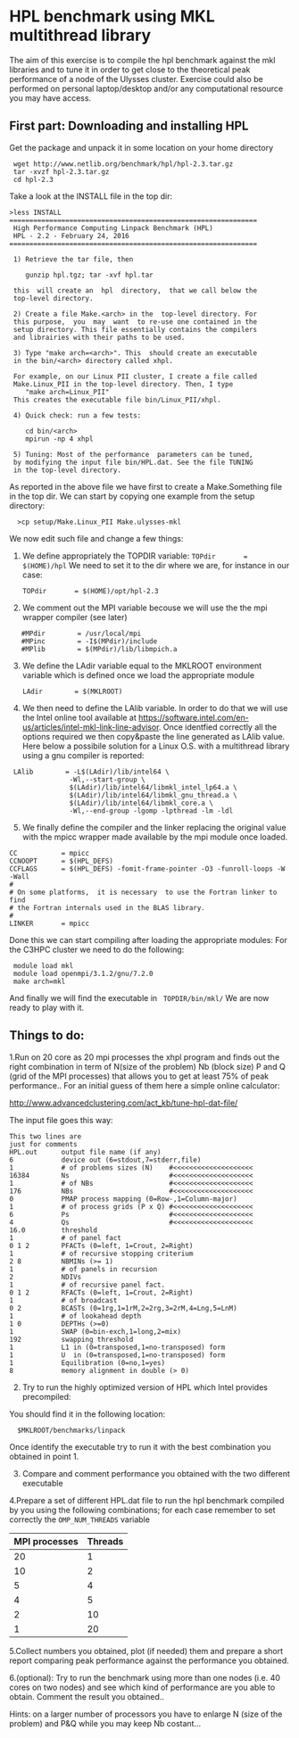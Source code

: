 # HPL benchmark using MKL multithread library

The aim of this exercise is to compile the hpl benchmark against the mkl libraries and to tune it in order to get close to the theoretical peak performance of a node of the Ulysses cluster.
Exercise could also be performed on personal laptop/desktop and/or any computational resource you may have access.

## First part: Downloading and installing  HPL

Get the package and unpack it in some location on your home directory 

```
 wget http://www.netlib.org/benchmark/hpl/hpl-2.3.tar.gz
 tar -xvzf hpl-2.3.tar.gz
 cd hpl-2.3
```

Take a look at the INSTALL file in the top dir:

```
>less INSTALL
==============================================================
 High Performance Computing Linpack Benchmark (HPL)
 HPL - 2.2 - February 24, 2016
==============================================================

 1) Retrieve the tar file, then

    gunzip hpl.tgz; tar -xvf hpl.tar

 this  will create an  hpl  directory,  that we call below the
 top-level directory.

 2) Create a file Make.<arch> in the  top-level directory. For
 this purpose,  you  may  want  to re-use one contained in the
 setup directory. This file essentially contains the compilers
 and librairies with their paths to be used.

 3) Type "make arch=<arch>". This  should create an executable
 in the bin/<arch> directory called xhpl.

 For example, on our Linux PII cluster, I create a file called
 Make.Linux_PII in the top-level directory. Then, I type
    "make arch=Linux_PII"
 This creates the executable file bin/Linux_PII/xhpl.

 4) Quick check: run a few tests:

    cd bin/<arch>
    mpirun -np 4 xhpl

 5) Tuning: Most of the performance  parameters can be tuned,
 by modifying the input file bin/HPL.dat. See the file TUNING
 in the top-level directory.
```

As reported in the above file we have first to create a Make.Something file in the top dir.
We can start by copying one example from the setup directory:

```
  >cp setup/Make.Linux_PII Make.ulysses-mkl
```

We now edit such file and change a few things:

1. We define appropriately the TOPDIR variable: `TOPdir       = $(HOME)/hpl`
   We need to set it to the dir where we are, for instance in our case:
   
   ```TOPdir       = $(HOME)/opt/hpl-2.3```
   
2. We comment out the MPI variable becouse we will use the the mpi wrapper compiler (see later)

```
   #MPdir        = /usr/local/mpi
   #MPinc        = -I$(MPdir)/include
   #MPlib        = $(MPdir)/lib/libmpich.a
``` 

3. We define the LAdir variable equal to the MKLROOT environment variable which is defined once we load the appropriate module

    `LAdir        = $(MKLROOT)`

4. We then need to define the LAlib variable. In order to do that we will use the Intel online tool available at  https://software.intel.com/en-us/articles/intel-mkl-link-line-advisor. 
 Once identfied correctly all the options required we then copy&paste the line generated as LAlib value.
 Here below a possibile solution for a Linux O.S. with a multithread library using a gnu compiler is reported:
 
``` 
 LAlib        = -L$(LAdir)/lib/intel64 \
               -Wl,--start-group \
               $(LAdir)/lib/intel64/libmkl_intel_lp64.a \
               $(LAdir)/lib/intel64/libmkl_gnu_thread.a \
               $(LAdir)/lib/intel64/libmkl_core.a \
               -Wl,--end-group -lgomp -lpthread -lm -ldl
```

5. We finally define the compiler and the linker replacing the original value with the mpicc wrapper made available by the mpi module once loaded.
 

```
CC           = mpicc
CCNOOPT      = $(HPL_DEFS)
CCFLAGS      = $(HPL_DEFS) -fomit-frame-pointer -O3 -funroll-loops -W -Wall
#
# On some platforms,  it is necessary  to use the Fortran linker to find
# the Fortran internals used in the BLAS library.
#
LINKER       = mpicc
```

Done this we can start compiling after loading the appropriate modules: 
For the C3HPC cluster we need to do the following: 

```
 module load mkl 
 module load openmpi/3.1.2/gnu/7.2.0
 make arch=mkl 
```

And finally we will find the executable in ` TOPDIR/bin/mkl/` 
We are now ready to play with it.
    

## Things  to do:

1.Run on 20 core as 20 mpi processes the xhpl program and finds out the right combination
in term of N(size of the problem)  Nb (block size)  P and Q  (grid of the MPI processes) 
that allows you to get at least 75% of peak performance..
For an initial guess of them here a simple online calculator:

http://www.advancedclustering.com/act_kb/tune-hpl-dat-file/

The input file goes this way:

```
This two lines are 
just for comments
HPL.out      output file name (if any)
6            device out (6=stdout,7=stderr,file)
1            # of problems sizes (N)    #<<<<<<<<<<<<<<<<<<<<
16384        Ns                         #<<<<<<<<<<<<<<<<<<<<
1            # of NBs                   #<<<<<<<<<<<<<<<<<<<<
176          NBs                        #<<<<<<<<<<<<<<<<<<<<
0            PMAP process mapping (0=Row-,1=Column-major)
1            # of process grids (P x Q) #<<<<<<<<<<<<<<<<<<<<
6            Ps                         #<<<<<<<<<<<<<<<<<<<<
4            Qs                         #<<<<<<<<<<<<<<<<<<<<
16.0         threshold
1            # of panel fact
0 1 2        PFACTs (0=left, 1=Crout, 2=Right)
1            # of recursive stopping criterium
2 8          NBMINs (>= 1)
1            # of panels in recursion
2            NDIVs
1            # of recursive panel fact.
0 1 2        RFACTs (0=left, 1=Crout, 2=Right)
1            # of broadcast
0 2          BCASTs (0=1rg,1=1rM,2=2rg,3=2rM,4=Lng,5=LnM)
1            # of lookahead depth
1 0          DEPTHs (>=0)
1            SWAP (0=bin-exch,1=long,2=mix)
192          swapping threshold
1            L1 in (0=transposed,1=no-transposed) form
1            U  in (0=transposed,1=no-transposed) form
1            Equilibration (0=no,1=yes)
8            memory alignment in double (> 0)
```


2. Try to run the highly optimized version of HPL which Intel provides precompiled: 

You should find it in the following location: 

```
  $MKLROOT/benchmarks/linpack
```

Once identify the executable try to run it with the best combination you obtained in point 1. 

3. Compare and comment performance you obtained with the two different executable

4.Prepare a set of different HPL.dat file to run the hpl benchmark compiled by you using the following combinations; for each case remember to set correctly the  `OMP_NUM_THREADS` variable

  MPI processes | Threads
  --- | --- 
 20 | 1
 10 | 2 
 5  | 4 
 4  | 5 
 2  | 10
 1  | 20 

5.Collect numbers you obtained, plot (if needed) them and prepare a short report comparing peak performance against the performance you obtained. 

6.(optional): Try to run the benchmark using more than one nodes (i.e. 40 cores on two nodes) and see which kind of performance are you able to obtain. Comment the result you obtained..

  Hints: on a larger number of processors you have to enlarge N (size of the problem) and P&Q  while you may keep Nb costant... 


 
